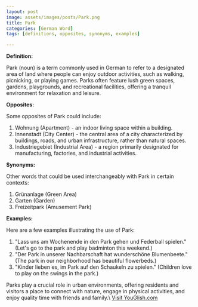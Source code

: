 ```yaml
---
layout: post
image: assets/images/posts/Park.png
title: Park
categories: [German Word]
tags: [definitions, opposites, synonyms, examples]

---
```


**Definition:**

Park (noun) is a term commonly used in German to refer to a designated area of land where people can enjoy outdoor activities, such as walking, picnicking, or playing games. Parks often feature lush green spaces, gardens, playgrounds, and recreational facilities, offering a tranquil environment for relaxation and leisure.

**Opposites:**

Some opposites of Park could include:

1. Wohnung (Apartment) - an indoor living space within a building.
2. Innenstadt (City Center) - the central area of a city characterized by buildings, roads, and urban infrastructure, rather than natural spaces.
3. Industriegebiet (Industrial Area) - a region primarily designated for manufacturing, factories, and industrial activities.

**Synonyms:**

Other words that could be used interchangeably with Park in certain contexts:

1. Grünanlage (Green Area)
2. Garten (Garden)
3. Freizeitpark (Amusement Park)

**Examples:**

Here are a few examples illustrating the use of Park:

1. "Lass uns am Wochenende in den Park gehen und Federball spielen." (Let's go to the park and play badminton this weekend.)
2. "Der Park in unserer Nachbarschaft hat wunderschöne Blumenbeete." (The park in our neighborhood has beautiful flowerbeds.)
3. "Kinder lieben es, im Park auf den Schaukeln zu spielen." (Children love to play on the swings in the park.)

Parks play a crucial role in urban environments, offering residents and visitors a place to connect with nature, engage in physical activities, and enjoy quality time with friends and family.\ <a id="yg-widget-0" class="youglish-widget" data-query="Park" data-lang="german" data-components="8412" data-auto-start="0" data-bkg-color="theme_light" data-title="How%20to%20pronounce%20Park%20in%20German"  rel="nofollow" href="https://youglish.com">Visit YouGlish.com</a><script async src="https://youglish.com/public/emb/widget.js" charset="utf-8"></script>